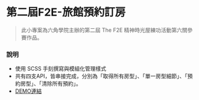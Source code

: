 # 第二屆F2E-旅館預約訂房

> 此小專案為六角學院主辦的第二屆 The F2E 精神時光屋練功活動第六關參賽作品。

### 說明

* 使用 SCSS 手刻撰寫與模組化管理樣式
* 共有四支API，皆串接完成，分別為「取得所有房型」、「單一房型細節」、「預約房型」、「清除所有預約」。
* [DEMO連結](https://lionms200789.github.io/white-space-hotel/#/)
